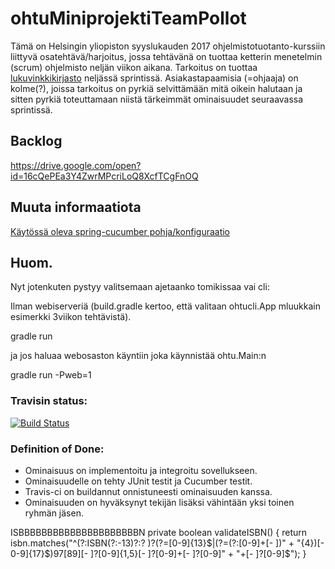 # ohtuMiniprojektiTeamPollot

Tämä on Helsingin yliopiston syyslukauden 2017 ohjelmistotuotanto-kurssiin liittyvä osatehtävä/harjoitus, jossa tehtävänä on tuottaa ketterin menetelmin (scrum) ohjelmisto neljän viikon aikana. Tarkoitus on tuottaa [lukuvinkkikirjasto](https://github.com/mluukkai/ohjelmistotuotanto2017/wiki/miniprojekti-speksi) neljässä sprintissä. Asiakastapaamisia (=ohjaaja) on kolme(?), joissa tarkoitus on pyrkiä selvittämään mitä oikein halutaan ja sitten pyrkiä toteuttamaan niistä tärkeimmät ominaisuudet seuraavassa sprintissä.

## Backlog

https://drive.google.com/open?id=16cQePEa3Y4ZwrMPcriLoQ8XcfTCgFnOQ

## Muuta informaatiota

[Käytössä oleva spring-cucumber pohja/konfiguraatio](https://github.com/mluukkai/spring-cucumber)

## Huom.

Nyt jotenkuten pystyy valitsemaan ajetaanko tomikissaa vai cli:

Ilman webiserveriä (build.gradle kertoo, että valitaan ohtucli.App mluukkain esimerkki 3viikon tehtävistä).

gradle run 

ja jos haluaa webosaston käyntiin joka käynnistää ohtu.Main:n

gradle run -Pweb=1 


### Travisin status:
[![Build Status](https://travis-ci.org/Ouzii/ohtuMiniprojektiTeamPollot.svg?branch=master)](https://travis-ci.org/Ouzii/ohtuMiniprojektiTeamPollot)



### Definition of Done:
- Ominaisuus on implementoitu ja integroitu sovellukseen.
- Ominaisuudelle on tehty JUnit testit ja Cucumber testit.
- Travis-ci on buildannut onnistuneesti ominaisuuden kanssa.
- Ominaisuuden on hyväksynyt tekijän lisäksi vähintään yksi toinen ryhmän jäsen.


ISBBBBBBBBBBBBBBBBBBBBBN
private boolean validateISBN() {
        return isbn.matches("^(?:ISBN(?:-13)?:? )?(?=[0-9]{13}$|(?=(?:[0-9]+[- ])"
                + "{4})[- 0-9]{17}$)97[89][- ]?[0-9]{1,5}[- ]?[0-9]+[- ]?[0-9]"
                + "+[- ]?[0-9]$");
    }
